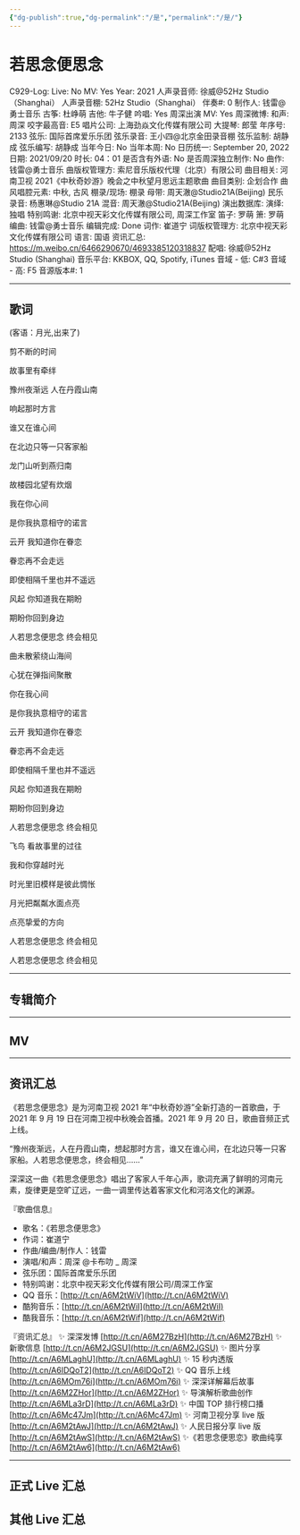 ```yaml
---
{"dg-publish":true,"dg-permalink":"/是","permalink":"/是/"}
---
```



# 若思念便思念

C929-Log:
Live: No
MV: Yes
Year: 2021
人声录音师: 徐威@52Hz Studio（Shanghai）
人声录音棚: 52Hz Studio（Shanghai）
伴奏#: 0
制作人: 钱雷@勇士音乐
古筝: 杜峥萌
吉他: 牛子健
吟唱: Yes
周深出演 MV: Yes
周深微博:
和声: 周深
咬字最高音: E5
唱片公司: 上海劲焱文化传媒有限公司
大提琴: 郎莹
年序号: 2133
弦乐: 国际首席爱乐乐团
弦乐录音: 王小四@北京金田录音棚
弦乐监制: 胡静成
弦乐编写: 胡静成
当年今日: No
当年本周: No
日历统一: September 20, 2022
日期: 2021/09/20
时长: 04：01
是否含有外语: No
是否周深独立制作: No
曲作: 钱雷@勇士音乐
曲版权管理方: 索尼音乐版权代理（北京）有限公司
曲目相关: 河南卫视 2021《中秋奇妙游》晚会之中秋望月思远主题歌曲
曲目类别: 企划合作
曲风唱腔元素: 中秋, 古风
棚录/现场: 棚录
母带: 周天澈@Studio21A(Beijing)
民乐录音: 杨惠琳@Studio 21A
混音: 周天澈@Studio21A(Beijing)
演出数据库:
演绎: 独唱
特别鸣谢: 北京中视天彩文化传媒有限公司, 周深工作室
笛子: 罗萌
箫: 罗萌
编曲: 钱雷@勇士音乐
编辑完成: Done
词作: 崔道宁
词版权管理方: 北京中视天彩文化传媒有限公司
语言: 国语
资讯汇总: https://m.weibo.cn/6466290670/4693385120318837
配唱: 徐威@52Hz Studio (Shanghai)
音乐平台: KKBOX, QQ, Spotify, iTunes
音域 - 低: C#3
音域 - 高: F5
音源版本#: 1

---

## 歌词

(客语：月光,出来了)

剪不断的时间

故事里有牵绊

豫州夜渐远 人在丹霞山南

响起那时方言

谁又在谁心间

在北边只等一只客家船

龙门山听到燕归南

故楼园北望有炊烟

我在你心间

是你我执意相守的诺言

云开 我知道你在眷恋

眷恋再不会走远

即使相隔千里也并不遥远

风起 你知道我在期盼

期盼你回到身边

人若思念便思念 终会相见

曲未散萦绕山海间

心犹在弹指间聚散

你在我心间

是你我执意相守的诺言

云开 我知道你在眷恋

眷恋再不会走远

即使相隔千里也并不遥远

风起 你知道我在期盼

期盼你回到身边

人若思念便思念 终会相见

飞鸟 看故事里的过往

我和你穿越时光

时光里旧模样是彼此惆怅

月光把粼粼水面点亮

点亮挚爱的方向

人若思念便思念 终会相见

人若思念便思念 终会相见

---

## 专辑简介

---

## MV

---

## 资讯汇总

《若思念便思念》是为河南卫视 2021 年“中秋奇妙游”全新打造的一首歌曲，于 2021 年 9 月 19 日在河南卫视中秋晚会首播。2021 年 9 月 20 日，歌曲音频正式上线。

   “豫州夜渐远，人在丹霞山南，想起那时方言，谁又在谁心间，在北边只等一只客家船。人若思念便思念，终会相见……”

   深深这一曲《若思念便思念》唱出了客家人千年心声，歌词充满了鲜明的河南元素，旋律更是空旷辽远，一曲一调里传达着客家文化和河洛文化的渊源。

『歌曲信息』

- 歌名：《若思念便思念》
- 作词：崔道宁
- 作曲/编曲/制作人：钱雷
- 演唱/和声：周深 @卡布叻 _ 周深
- 弦乐团：国际首席爱乐乐团
- 特别鸣谢：北京中视天彩文化传媒有限公司/周深工作室
- QQ 音乐：[http://t.cn/A6M2tWiV](http://t.cn/A6M2tWiV)
- 酷狗音乐：[http://t.cn/A6M2tWiI](http://t.cn/A6M2tWiI)
- 酷我音乐：[http://t.cn/A6M2tWif](http://t.cn/A6M2tWif)

『资讯汇总』
✨ 深深发博 [http://t.cn/A6M27BzH](http://t.cn/A6M27BzH)
✨ 新歌信息 [http://t.cn/A6M2JGSU](http://t.cn/A6M2JGSU)
✨ 图片分享 [http://t.cn/A6MLaghU](http://t.cn/A6MLaghU)
✨ 15 秒内透版 [http://t.cn/A6IDQoT2](http://t.cn/A6IDQoT2)
✨ QQ 音乐上线 [http://t.cn/A6MOm76i](http://t.cn/A6MOm76i)
✨ 深深详解幕后故事 [http://t.cn/A6M2ZHor](http://t.cn/A6M2ZHor)
✨ 导演解析歌曲创作 [http://t.cn/A6MLa3rD](http://t.cn/A6MLa3rD)
✨ 中国 TOP 排行榜口播 [http://t.cn/A6Mc47Jm](http://t.cn/A6Mc47Jm)
✨ 河南卫视分享 live 版 [http://t.cn/A6M2tAwJ](http://t.cn/A6M2tAwJ)
✨ 人民日报分享 live 版 [http://t.cn/A6M2tAwS](http://t.cn/A6M2tAwS)
✨《若思念便思恋》歌曲纯享 [http://t.cn/A6M2tAw6](http://t.cn/A6M2tAw6)

---

## 正式 Live 汇总

## 其他 Live 汇总
